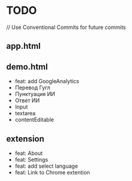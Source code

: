 # TODO

// Use Conventional Commits for future commits

## app.html


## demo.html
- feat: add GoogleAnalytics
- Перевод Гугл
- Пунктуация ИИ
- Ответ ИИ
- Input 
- textarea 
- contentEditable

## extension
- feat: About
- feat: Settings
- feat: add select language
- feat: Link to Chrome extention
